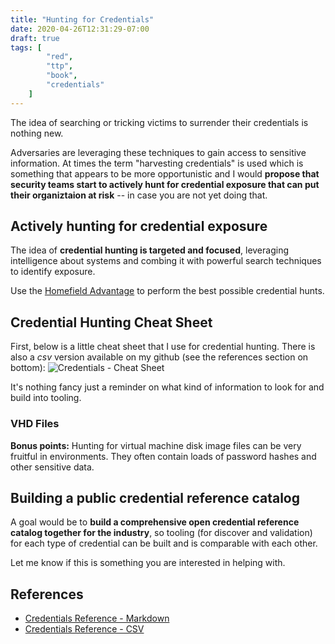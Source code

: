 ```yaml
---
title: "Hunting for Credentials"
date: 2020-04-26T12:31:29-07:00
draft: true
tags: [
        "red",
        "ttp",
        "book",
        "credentials"
    ]
---
```


The idea of searching or tricking victims to surrender their credentials is nothing new. 

Adversaries are leveraging these techniques to gain access to sensitive information. At times the term "harvesting credentials" is used which is something that appears to be more opportunistic and I would **propose that security teams start to actively hunt for credential exposure that can put their organiztaion at risk** -- in case you are not yet doing that.

## Actively hunting for credential exposure

The idea of **credential hunting is targeted and focused**, leveraging intelligence about systems and combing it with powerful search techniques to identify exposure. 

Use the [Homefield Advantage](https://wunderwuzzi23.github.io/blog/posts/homefield-advantage/) to perform the best possible credential hunts. 


## Credential Hunting Cheat Sheet

First, below is a little cheat sheet that I use for credential hunting. There is also a *csv* version available on my github (see the references section on bottom): 
![Credentials - Cheat Sheet](/blog/images/2020/hunting-for-credentials-cheat-sheet.png)

It's nothing fancy just a reminder on what kind of information to look for and build into tooling. 

### VHD Files

**Bonus points:** Hunting for virtual machine disk image files can be very fruitful in environments. They often contain loads of password hashes and other sensitive data. 

## Building a public credential reference catalog

A goal would be to **build a comprehensive open credential reference catalog together for the industry**, so tooling (for discover and validation) for each type of credential can be built and is comparable with each other. 

Let me know if this is something you are interested in helping with.


## References
* [Credentials Reference - Markdown](https://github.com/wunderwuzzi23/scratch/blob/master/creds.md)
* [Credentials Reference - CSV](https://github.com/wunderwuzzi23/scratch/blob/master/creds.csv)
